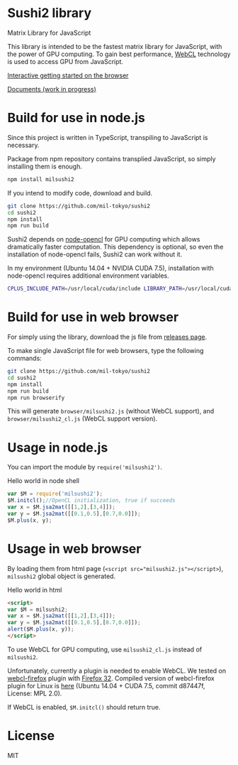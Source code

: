 # Sushi2 library
Matrix Library for JavaScript

This library is intended to be the fastest matrix library for JavaScript, with the power of GPU computing.
To gain best performance, [WebCL](https://en.wikipedia.org/wiki/WebCL) technology is used to access GPU from JavaScript.

[Interactive getting started on the browser](https://mil-tokyo.github.io/sushilab/?loadurl=notebooks/gettingstarted.json)

[Documents (work in progress)](https://mil-tokyo.github.io/sushi2/)

# Build for use in node.js
Since this project is written in TypeScript, transpiling to JavaScript is necessary.

Package from npm repository contains transplied JavaScript, so simply installing them is enough.

```bash
npm install milsushi2
```

If you intend to modify code, download and build. 

```bash
git clone https://github.com/mil-tokyo/sushi2
cd sushi2
npm install
npm run build
```

Sushi2 depends on [node-opencl](https://github.com/mikeseven/node-opencl) for GPU computing which allows dramatically faster computation.
This dependency is optional, so even the installation of node-opencl fails, Sushi2 can work without it.

In my environment (Ubuntu 14.04 + NVIDIA CUDA 7.5), installation with node-opencl requires additional environment variables.

```bash
CPLUS_INCLUDE_PATH=/usr/local/cuda/include LIBRARY_PATH=/usr/local/cuda/lib64 npm install milsushi2
```

# Build for use in web browser
For simply using the library, download the js file from [releases page](https://github.com/mil-tokyo/sushi2/releases).

To make single JavaScript file for web browsers, type the following commands:

```bash
git clone https://github.com/mil-tokyo/sushi2
cd sushi2
npm install
npm run build
npm run browserify
```

This will generate `browser/milsushi2.js` (without WebCL support), and `browser/milsushi2_cl.js` (WebCL support version).

# Usage in node.js
You can import the module by `require('milsushi2')`.

Hello world in node shell

```javascript
var $M = require('milsushi2');
$M.initcl();//OpenCL initialization, true if succeeds
var x = $M.jsa2mat([[1,2],[3,4]]);
var y = $M.jsa2mat([[0.1,0.5],[0.7,0.0]]);
$M.plus(x, y);
```

# Usage in web browser
By loading them from html page (`<script src="milsushi2.js"></script>`), `milsushi2` global object is generated.

Hello world in html

```html
<script>
var $M = milsushi2;
var x = $M.jsa2mat([[1,2],[3,4]]);
var y = $M.jsa2mat([[0.1,0.5],[0.7,0.0]]);
alert($M.plus(x, y));
</script>
```

To use WebCL for GPU computing, use `milsushi2_cl.js` instead of `milsushi2`.

Unfortunately, currently a plugin is needed to enable WebCL. We tested on [webcl-firefox](https://github.com/toaarnio/webcl-firefox) plugin with [Firefox 32](https://ftp.mozilla.org/pub/firefox/releases/32.0/).
Compiled version of webcl-firefox plugin for Linux is [here](https://drive.google.com/file/d/0BxKvBdxU_LchMWVVUWFGVS1NcE0/view?usp=sharing) (Ubuntu 14.04 + CUDA 7.5, commit d87447f, License: MPL 2.0).

If WebCL is enabled, `$M.initcl()` should return true.

# License
MIT
